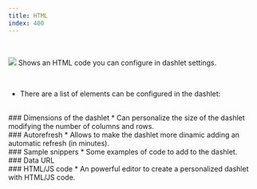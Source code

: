 ```yaml
---
title: HTML
index: 400
---
```


    
<br />

<img src="/static/images/icons/html.png" /> Shows an HTML code you can configure in dashlet settings.


<br />

* There are a list of elements can be configured in the dashlet:

<br />
### Dimensions of the dashlet
* Can personalize the size of the dashlet modifying the number of columns and rows.

<br />
### Autorefresh
* Allows to make the dashlet more dinamic adding an automatic refresh (in minutes).


<br />
### Sample snippers
* Some examples of code to add to the dashlet.


<br />
### Data URL


<br />
### HTML/JS code
* An powerful editor to create a personalized dashlet with HTML/JS code.
